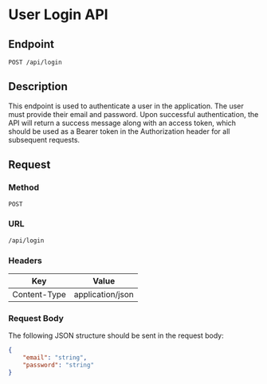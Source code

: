 # User Login API

## Endpoint

`POST /api/login`

## Description

This endpoint is used to authenticate a user in the application. The user must provide their email and password. Upon successful authentication, the API will return a success message along with an access token, which should be used as a Bearer token in the Authorization header for all subsequent requests.

## Request

### Method

`POST`

### URL

`/api/login`

### Headers

| Key           | Value            |
|---------------|------------------|
| Content-Type  | application/json |

### Request Body

The following JSON structure should be sent in the request body:

```json
{
    "email": "string",
    "password": "string"
}

